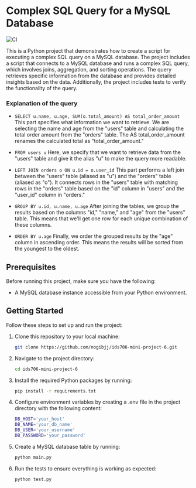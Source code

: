# Complex SQL Query for a MySQL Database 

![CI](https://github.com/nogibjj/ids706-mini-project-6/actions/workflows/main.yml/badge.svg)


This is a Python project that demonstrates how to create a script for executing a complex SQL query on a MySQL database. The project includes a script that connects to a MySQL database and runs a complex SQL query, which involves joins, aggregation, and sorting operations. The query retrieves specific information from the database and provides detailed insights based on the data. Additionally, the project includes tests to verify the functionality of the query.

### Explanation of the query

* ```SELECT u.name, u.age, SUM(o.total_amount) AS total_order_amount```
This part specifies what information we want to retrieve. We are selecting the name and age from the "users" table and calculating the total order amount from the "orders" table. The AS total_order_amount renames the calculated total as "total_order_amount."

* ```FROM users u```
Here, we specify that we want to retrieve data from the "users" table and give it the alias "u" to make the query more readable.

* ```LEFT JOIN orders o ON u.id = o.user_id```
This part performs a left join between the "users" table (aliased as "u") and the "orders" table (aliased as "o"). It connects rows in the "users" table with matching rows in the "orders" table based on the "id" column in "users" and the "user_id" column in "orders."

* ```GROUP BY u.id, u.name, u.age```
After joining the tables, we group the results based on the columns "id," "name," and "age" from the "users" table. This means that we'll get one row for each unique combination of these columns.

* ```ORDER BY u.age```
Finally, we order the grouped results by the "age" column in ascending order. This means the results will be sorted from the youngest to the oldest.

## Prerequisites
 
Before running this project, make sure you have the following:

* A MySQL database instance accessible from your Python environment.

## Getting Started

Follow these steps to set up and run the project:

1. Clone this repository to your local machine:

   ```bash
   git clone https://github.com/nogibjj/ids706-mini-project-6.git
   ```

2. Navigate to the project directory:

   ```bash
   cd ids706-mini-project-6
   ```
   
3. Install the required Python packages by running:

   ```bash
   pip install -r requirements.txt
   ```

4. Configure environment variables by creating a .env file in the project directory with the following content:

   ```bash
   DB_HOST='your_host'
   DB_NAME='your_db_name'
   DB_USER='your_username'
   DB_PASSWORD='your_password'
   ```

5. Create a MySQL database table by running:

   ```bash
   python main.py
   ```

6. Run the tests to ensure everything is working as expected:

   ```bash
   python test.py
   ```
